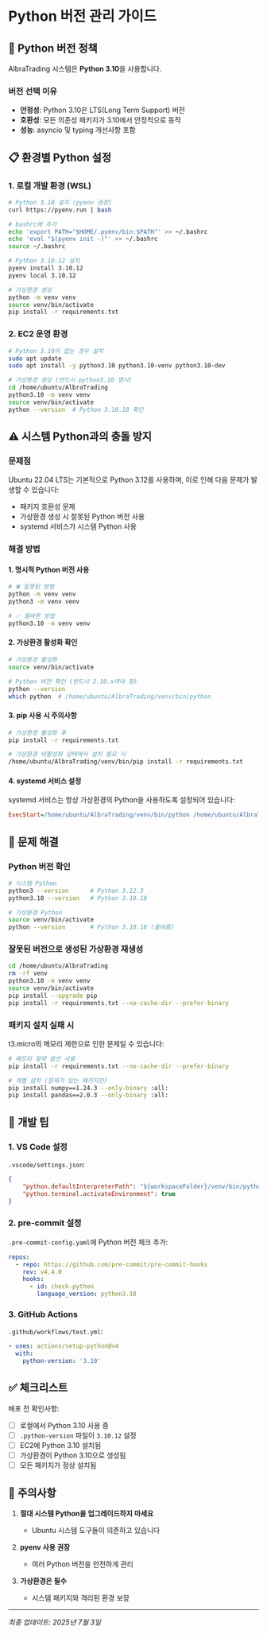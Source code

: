 # Python 버전 관리 가이드

## 🐍 Python 버전 정책

AlbraTrading 시스템은 **Python 3.10**을 사용합니다.

### 버전 선택 이유
- **안정성**: Python 3.10은 LTS(Long Term Support) 버전
- **호환성**: 모든 의존성 패키지가 3.10에서 안정적으로 동작
- **성능**: asyncio 및 typing 개선사항 포함

## 📋 환경별 Python 설정

### 1. 로컬 개발 환경 (WSL)
```bash
# Python 3.10 설치 (pyenv 권장)
curl https://pyenv.run | bash

# bashrc에 추가
echo 'export PATH="$HOME/.pyenv/bin:$PATH"' >> ~/.bashrc
echo 'eval "$(pyenv init -)"' >> ~/.bashrc
source ~/.bashrc

# Python 3.10.12 설치
pyenv install 3.10.12
pyenv local 3.10.12

# 가상환경 생성
python -m venv venv
source venv/bin/activate
pip install -r requirements.txt
```

### 2. EC2 운영 환경
```bash
# Python 3.10이 없는 경우 설치
sudo apt update
sudo apt install -y python3.10 python3.10-venv python3.10-dev

# 가상환경 생성 (반드시 python3.10 명시)
cd /home/ubuntu/AlbraTrading
python3.10 -m venv venv
source venv/bin/activate
python --version  # Python 3.10.18 확인
```

## ⚠️ 시스템 Python과의 충돌 방지

### 문제점
Ubuntu 22.04 LTS는 기본적으로 Python 3.12를 사용하며, 이로 인해 다음 문제가 발생할 수 있습니다:
- 패키지 호환성 문제
- 가상환경 생성 시 잘못된 Python 버전 사용
- systemd 서비스가 시스템 Python 사용

### 해결 방법

#### 1. 명시적 Python 버전 사용
```bash
# ❌ 잘못된 방법
python -m venv venv
python3 -m venv venv

# ✅ 올바른 방법
python3.10 -m venv venv
```

#### 2. 가상환경 활성화 확인
```bash
# 가상환경 활성화
source venv/bin/activate

# Python 버전 확인 (반드시 3.10.x여야 함)
python --version
which python  # /home/ubuntu/AlbraTrading/venv/bin/python
```

#### 3. pip 사용 시 주의사항
```bash
# 가상환경 활성화 후
pip install -r requirements.txt

# 가상환경 비활성화 상태에서 설치 필요 시
/home/ubuntu/AlbraTrading/venv/bin/pip install -r requirements.txt
```

#### 4. systemd 서비스 설정
systemd 서비스는 항상 가상환경의 Python을 사용하도록 설정되어 있습니다:
```ini
ExecStart=/home/ubuntu/AlbraTrading/venv/bin/python /home/ubuntu/AlbraTrading/src/main_multi_account.py
```

## 🔧 문제 해결

### Python 버전 확인
```bash
# 시스템 Python
python3 --version      # Python 3.12.3
python3.10 --version   # Python 3.10.18

# 가상환경 Python
source venv/bin/activate
python --version       # Python 3.10.18 (올바름)
```

### 잘못된 버전으로 생성된 가상환경 재생성
```bash
cd /home/ubuntu/AlbraTrading
rm -rf venv
python3.10 -m venv venv
source venv/bin/activate
pip install --upgrade pip
pip install -r requirements.txt --no-cache-dir --prefer-binary
```

### 패키지 설치 실패 시
t3.micro의 메모리 제한으로 인한 문제일 수 있습니다:
```bash
# 메모리 절약 옵션 사용
pip install -r requirements.txt --no-cache-dir --prefer-binary

# 개별 설치 (문제가 있는 패키지만)
pip install numpy==1.24.3 --only-binary :all:
pip install pandas==2.0.3 --only-binary :all:
```

## 📝 개발 팁

### 1. VS Code 설정
`.vscode/settings.json`:
```json
{
    "python.defaultInterpreterPath": "${workspaceFolder}/venv/bin/python",
    "python.terminal.activateEnvironment": true
}
```

### 2. pre-commit 설정
`.pre-commit-config.yaml`에 Python 버전 체크 추가:
```yaml
repos:
  - repo: https://github.com/pre-commit/pre-commit-hooks
    rev: v4.4.0
    hooks:
      - id: check-python
        language_version: python3.10
```

### 3. GitHub Actions
`.github/workflows/test.yml`:
```yaml
- uses: actions/setup-python@v4
  with:
    python-version: '3.10'
```

## ✅ 체크리스트

배포 전 확인사항:
- [ ] 로컬에서 Python 3.10 사용 중
- [ ] `.python-version` 파일이 `3.10.12` 설정
- [ ] EC2에 Python 3.10 설치됨
- [ ] 가상환경이 Python 3.10으로 생성됨
- [ ] 모든 패키지가 정상 설치됨

## 🚨 주의사항

1. **절대 시스템 Python을 업그레이드하지 마세요**
   - Ubuntu 시스템 도구들이 의존하고 있습니다
   
2. **pyenv 사용 권장**
   - 여러 Python 버전을 안전하게 관리
   
3. **가상환경은 필수**
   - 시스템 패키지와 격리된 환경 보장

---

*최종 업데이트: 2025년 7월 3일*